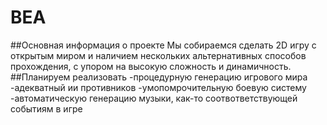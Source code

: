 # BEA
##Основная информация о проекте
Мы собираемся сделать 2D игру с открытым миром и наличием нескольких альтернативных способов прохождения, с упором на высокую сложность и динамичность.
##Планируем реализовать
-процедурную генерацию игрового мира
-адекватный ии противников
-умопомрочительную боевую систему
-автоматическую генерацию музыки, как-то соотвответствующей событиям в игре

